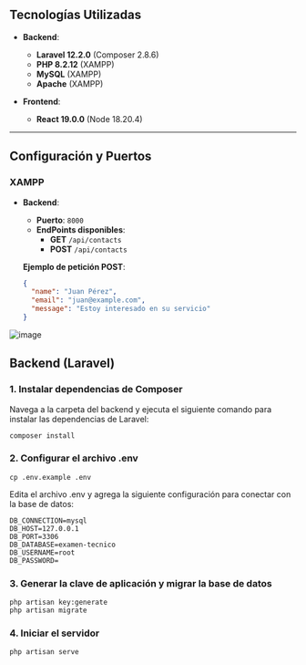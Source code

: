 ## Tecnologías Utilizadas

- **Backend**:
  - **Laravel 12.2.0** (Composer 2.8.6)
  - **PHP 8.2.12** (XAMPP)
  - **MySQL** (XAMPP)
  - **Apache** (XAMPP)

- **Frontend**:
  - **React 19.0.0** (Node 18.20.4)

---

## Configuración y Puertos

### XAMPP
- **Backend**: 
  - **Puerto**: `8000`
  - **EndPoints disponibles**:
    - **GET** `/api/contacts`
    - **POST** `/api/contacts`

  **Ejemplo de petición POST**:

  ```json
  {
    "name": "Juan Pérez",
    "email": "juan@example.com",
    "message": "Estoy interesado en su servicio"
  }

![image](https://github.com/user-attachments/assets/63784a13-3d23-4e6b-bce9-4d714718dbf9)

## Backend (Laravel)

### 1. Instalar dependencias de Composer
Navega a la carpeta del backend y ejecuta el siguiente comando para instalar las dependencias de Laravel:

```
composer install
```

### 2. Configurar el archivo .env
```
cp .env.example .env
```

Edita el archivo .env y agrega la siguiente configuración para conectar con la base de datos:
```
DB_CONNECTION=mysql
DB_HOST=127.0.0.1
DB_PORT=3306
DB_DATABASE=examen-tecnico
DB_USERNAME=root
DB_PASSWORD=
```

### 3. Generar la clave de aplicación y migrar la base de datos
```
php artisan key:generate
php artisan migrate

```

### 4. Iniciar el servidor
```
php artisan serve

```
